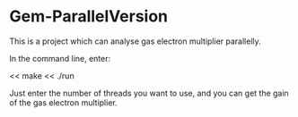 # Gem-ParallelVersion
This is a project which can analyse gas electron multiplier parallelly.

In the command line, enter:

<< make
<< ./run

Just enter the number of threads you want to use, and you can get the gain of the gas electron multiplier.
